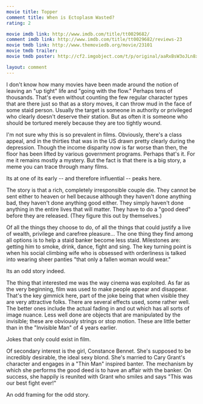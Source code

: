 ```yaml
---
movie title: Topper
comment title: When is Ectoplasm Wasted?
rating: 2

movie imdb link: http://www.imdb.com/title/tt0029682/
comment imdb link: http://www.imdb.com/title/tt0029682/reviews-23
movie tmdb link: http://www.themoviedb.org/movie/23101
movie tmdb trailer: 
movie tmdb poster: http://cf2.imgobject.com/t/p/original/aaRxBsW3oJLn8xrjQYbDcboTXYR.jpg

layout: comment
---
```


I don't know how many movies have been made around the notion of leaving an "up tight" life and "going with the flow." Perhaps tens of thousands. That's even without counting the few regular character types that are there just so that as a story moves, it can throw mud in the face of some staid person. Usually the target is someone in authority or privileged who clearly doesn't deserve their station. But as often it is someone who should be tortured merely because they are too tightly wound.

I'm not sure why this is so prevalent in films. Obviously, there's a class appeal, and in the thirties that was in the US drawn pretty clearly during the depression. Though the income disparity now is far worse than then, the floor has been lifted by various government programs. Perhaps that's it. For me it remains mostly a mystery. But the fact is that there is a big story, a meme you can trace through many films.

Its at one of its early -- and therefore influential -- peaks here.

The story is that a rich, completely irresponsible couple die. They cannot be sent either to heaven or hell because although they haven't done anything bad, they haven't done anything good either. They simply haven't done anything in the entire lives that will matter. They have to do a "good deed" before they are released. (They figure this out by themselves.)

Of all the things they choose to do, of all the things that could justify a live of wealth, privilege and carefree pleasure... The one thing they find among all options is to help a staid banker become less staid. Milestones are: getting him to smoke, drink, dance, fight and sing. The key turning point is when his social climbing wife who is obsessed with orderliness is talked into wearing sheer panties "that only a fallen woman would wear."

Its an odd story indeed.

The thing that interested me was the way cinema was exploited. As far as the very beginning, film was used to make people appear and disappear. That's the key gimmick here, part of the joke being that when visible they are very attractive folks. There are several effects used, some rather well. The better ones include the actual fading in and out which has all sorts of image nuance. Less well done are objects that are manipulated by the invisible; these are obviously strings or stop motion. These are little better than in the "Invisible Man" of 4 years earlier.

Jokes that only could exist in film.

Of secondary interest is the girl, Constance Bennet. She's supposed to be incredibly desirable, the ideal sexy blond. She's married to Cary Grant's character and engages in a "Thin Man" inspired banter. The mechanism by which she performs the good deed is to have an affair with the banker. On success, she happily is reunited with Grant who smiles and says "This was our best fight ever!"

An odd framing for the odd story.